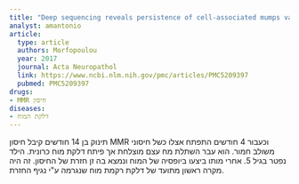 ```yaml
---
title: "Deep sequencing reveals persistence of cell-associated mumps vaccine virus in chronic encephalitis"
analyst: amantonio
article:
  type: article
  authors: Morfopoulou
  year: 2017
  journal: Acta Neuropathol
  link: https://www.ncbi.nlm.nih.gov/pmc/articles/PMC5209397
  pubmed: PMC5209397
drugs:
- MMR חיסון
diseases:
- דלקת המוח
---
```


תינוק בן 14 חודשים קיבל חיסון MMR וכעבור 4 חודשים התפתח אצלו כשל חיסוני משולב חמור. הוא עבר השתלת מח עצם מוצלחת אך פיתח דלקת מוח כרונית. הילד נפטר בגיל 5. אחרי מותו ביצעו ביופסיה של המוח ונמצא בה זן חזרת של החיסון. זה היה מקרה ראשון מתועד של דלקת רקמת מוח שנגרמה ע"י נגיף החזרת.
